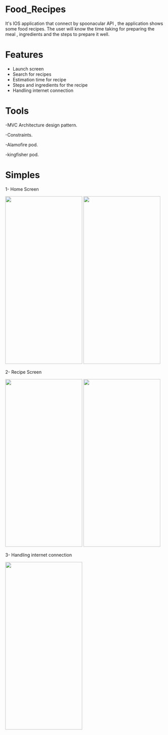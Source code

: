 # Food_Recipes
It's IOS application that connect by spoonacular API , the application shows some food recipes. 
The user will know the time taking for preparing the meal , ingredients and the steps to prepare it well.

# Features
- Launch screen 
- Search for recipes
- Estimation time for recipe
- Steps and ingredients  for the recipe
- Handling internet connection

# Tools
-MVC Architecture design pattern.

-Constraints.

-Alamofire pod.

-kingfisher pod.

# Simples

1- Home Screen 



   <img src="https://user-images.githubusercontent.com/87453033/169713241-dff57d4d-ac11-4512-af7e-2d3fe5704e74.png" width="243" height="528">           <img src="https://user-images.githubusercontent.com/87453033/169712998-c499a69b-3067-4487-9a3f-b46932c70544.png" width="243" height="528">


2- Recipe Screen 


   <img src="https://user-images.githubusercontent.com/87453033/169713090-8312a871-9dbf-4e4b-b107-ada83292b86b.png" width="243" height="528">    <img src="https://user-images.githubusercontent.com/87453033/169713096-e64539bb-6f0c-4320-9c7d-c1b929a6baa0.png" width="243" height="528">


3- Handling internet connection 

   <img src="https://user-images.githubusercontent.com/87453033/169712979-93bb8c79-b772-4a17-bb05-9d929fe6d2e3.png" width="243" height="528">

